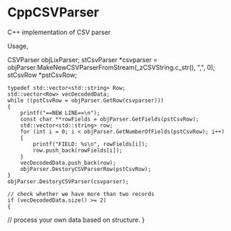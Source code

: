 # CppCSVParser
C++ implementation of CSV parser

Usage, 

  CSVParser objLixParser;
	stCsvParser *csvparser = objParser.MakeNewCSVParserFromStream(_zCSVString.c_str(), ",", 0);
	stCsvRow *pstCsvRow;

	typedef std::vector<std::string> Row;
	std::vector<Row> vecDecodedData;
	while ((pstCsvRow = objParser.GetRow(csvparser)))
	{
		printf("==NEW LINE==\n");
		const char **rowFields = objParser.GetFields(pstCsvRow);
		std::vector<std::string> row;
		for (int i = 0; i < objParser.GetNumberOfFields(pstCsvRow); i++)
		{
			printf("FIELD: %s\n", rowFields[i]);
			row.push_back(rowFields[i]);
		}
		vecDecodedData.push_back(row);
		objParser.DestoryCSVParserRow(pstCsvRow);
	}
	objParser.DestoryCSVParser(csvparser);

	// check whether we have more than two records
	if (vecDecodedData.size() >= 2)
	{
  // process your own data based on structure.
  }
